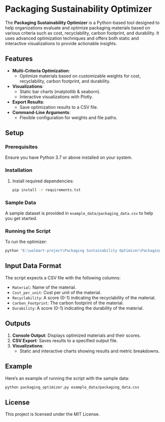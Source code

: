 # Packaging Sustainability Optimizer

The **Packaging Sustainability Optimizer** is a Python-based tool designed to help organizations evaluate and optimize packaging materials based on various criteria such as cost, recyclability, carbon footprint, and durability. It uses advanced optimization techniques and offers both static and interactive visualizations to provide actionable insights.

## Features
- **Multi-Criteria Optimization**:
  - Optimize materials based on customizable weights for cost, recyclability, carbon footprint, and durability.
- **Visualizations**:
  - Static bar charts (matplotlib & seaborn).
  - Interactive visualizations with Plotly.
- **Export Results**:
  - Save optimization results to a CSV file.
- **Command-Line Arguments**:
  - Flexible configuration for weights and file paths.

## Setup
### Prerequisites
Ensure you have Python 3.7 or above installed on your system.

### Installation
1. Install required dependencies:
   ```bash
   pip install -r requirements.txt
   ```

### Sample Data
A sample dataset is provided in `example_data/packaging_data.csv` to help you get started.

### Running the Script
To run the optimizer:
```bash
python "E:\walmart-project\Packaging Sustainability Optimizer\Packaging_Sustainability_Optimizer_Script.py" "E:\walmart-project\Packaging Sustainability Optimizer\material_data.csv" --output_file results.csv --weight_cost 0.3 --weight_recyclability 0.4 --weight_carbon_footprint 0.2 --weight_durability 0.1
```
<!-- 
 python "E:\walmart-project\Packaging Sustainability Optimizer\Packaging_Sustainability_Optimizer_Script.py" "E:\walmart-project\Packaging Sustainability Optimizer\material_data.csv" --output_file results.csv --weight_cost 0.3 --weight_recyclability 0.4 --weight_carbon_footprint 0.2 --weight_durability 0.1
 -->

## Input Data Format
The script expects a CSV file with the following columns:
- `Material`: Name of the material.
- `Cost_per_unit`: Cost per unit of the material.
- `Recyclability`: A score (0-1) indicating the recyclability of the material.
- `Carbon_Footprint`: The carbon footprint of the material.
- `Durability`: A score (0-1) indicating the durability of the material.

## Outputs
1. **Console Output**: Displays optimized materials and their scores.
2. **CSV Export**: Saves results to a specified output file.
3. **Visualizations**:
   - Static and interactive charts showing results and metric breakdowns.

## Example
Here’s an example of running the script with the sample data:
```bash
python packaging_optimizer.py example_data/packaging_data.csv
```

## License
This project is licensed under the MIT License. 
